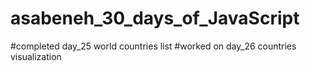 # asabeneh_30_days_of_JavaScript
#completed day_25 world countries list
#worked on day_26 countries visualization
